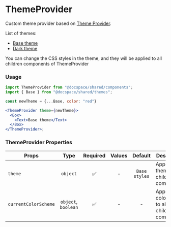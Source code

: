 # ThemeProvider

Custom theme provider based on [Theme Provider](https://www.styled-components.com/docs/advanced).

List of themes:

- [Base theme](https://dotnet.onlyoffice.com:8084/?path=/story/components-themeprovider--base-theme)
- [Dark theme](https://dotnet.onlyoffice.com:8084/?path=/story/components-themeprovider--dark-theme)

You can change the CSS styles in the theme, and they will be applied to all children components of ThemeProvider

### Usage

```js
import ThemeProvider from "@docspace/shared/components";
import { Base } from "@docspace/shared/themes";
```

```jsx
const newTheme = {...Base, color: "red"}

<ThemeProvider theme={newTheme}>
  <Box>
    <Text>Base theme</Text>
  </Box>
</ThemeProvider>;
```

### ThemeProvider Properties

| Props                |        Type         | Required | Values |    Default    | Description                                     |
| -------------------- | :-----------------: | :------: | :----: | :-----------: | ----------------------------------------------- |
| `theme`              |      `object`       |    ✅    |   -    | `Base styles` | Applies a theme to all children components      |
| `currentColorScheme` | `object`, `boolean` |    ✅    |   -    |       -       | Applies a colorTheme to all children components |
